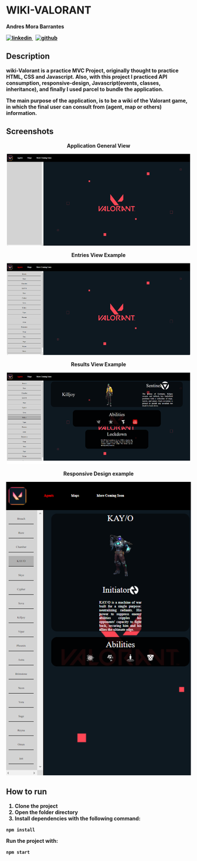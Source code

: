 # WIKI-VALORANT

<strong>Andres Mora Barrantes<strong>
<p>
  <a href="https://www.linkedin.com/in/andres-mora-barrantes-144475192/" rel="nofollow noreferrer">
    <img src="https://img.shields.io/badge/LinkedIn-0077B5?style=for-the-badge&logo=linkedin&logoColor=white" alt="linkedin">
  </a> &nbsp; 
  <a href="https://github.com/amorabarrantes" rel="nofollow noreferrer">
    <img src="https://img.shields.io/badge/GitHub-100000?style=for-the-badge&logo=github&logoColor=white" alt="github">
  </a>
</p>

## Description
wiki-Valorant is a practice MVC Project, originally thought to practice HTML, CSS and Javascript. Also, with this project I practiced API consumption, responsive-design, Javascript(events, classes, inheritance), and finally I used parcel to bundle the application.

The main purpose of the application, is to be a wiki of the Valorant game, in which the final user can consult from (agent, map or others) information.

## Screenshots
 
 <p align="center">
  Application General View
 <p>
<p align="center">
  <img src="images/general-view.png" width=500px height=250px></img>
</p>

 <p align="center">
  Entries View Example
 <p>
<p align="center">
  <img src="images/entries-view.png" width=500px height=250px></img>
</p>

 <p align="center">
  Results View Example
 <p>
<p align="center">
  <img src="images/results-view.png" width=500px height=250px></img>
</p>

 <p align="center">
  Responsive Design example
 <p>
<p align="center">
  <img src="images/responsive-design.png"></img>
</p>

## How to run

1. Clone the project
2. Open the folder directory
3. Install dependencies with the following command:
```
npm install
```
Run the project with:
```
npm start
```

